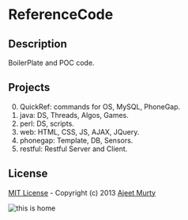 ReferenceCode
=============

## Description
BoilerPlate and POC code.

## Projects

0.  QuickRef:   commands for OS, MySQL, PhoneGap.
1.  java:       DS, Threads, Algos, Games.
2.  perl:       DS, scripts.
3.  web:        HTML, CSS, JS, AJAX, JQuery. 
4.  phonegap:   Template, DB, Sensors.
5.  restful:    Restful Server and Client.

## License

[MIT License](http://opensource.org/licenses/MIT) - Copyright (c) 2013 [Ajeet Murty](http://www.linkedin.com/in/ajeetmurty)

![this is home](https://raw.github.com/ajeetmurty/ReferenceCode/master/QuickRef/earth_github.jpeg "this is home")
